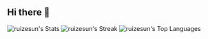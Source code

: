 ## Hi there 👋
![ruizesun's Stats](https://github-readme-stats.vercel.app/api?username=ruizesun&theme=tokyonight&show_icons=true&hide_border=true&count_private=true)
![ruizesun's Streak](https://github-readme-streak-stats.herokuapp.com/?user=ruizesun&theme=tokyonight&hide_border=true)
![ruizesun's Top Languages](https://github-readme-stats.vercel.app/api/top-langs/?username=ruizesun&theme=tokyonight&show_icons=true&hide_border=true&layout=compact)

<!--
**RuizeSun/RuizeSun** is a ✨ _special_ ✨ repository because its `README.md` (this file) appears on your GitHub profile.

Here are some ideas to get you started:

- 🔭 I’m currently working on ...
- 🌱 I’m currently learning ...
- 👯 I’m looking to collaborate on ...
- 🤔 I’m looking for help with ...
- 💬 Ask me about ...
- 📫 How to reach me: ...
- 😄 Pronouns: ...
- ⚡ Fun fact: ...
-->
